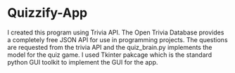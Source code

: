# Quizzify-App

I created this program using Trivia API.
The Open Trivia Database provides a completely free JSON API for use in programming projects.
The questions are requested from the trivia API and the quiz_brain.py implements the model for the quiz game.
I used Tkinter pakcage which is the standard python GUI toolkit to implement the GUI for the app.
